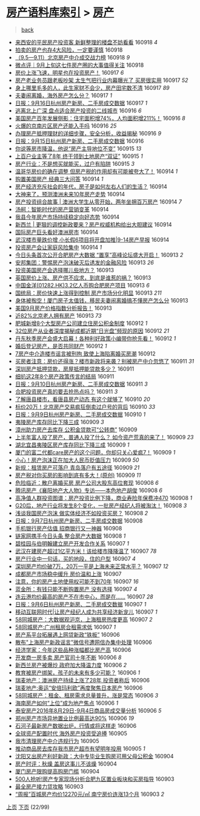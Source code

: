 [房产语料库索引](../../README.md)  > [房产](房产.md)
====
> [back](../README.md)

- [来西安的平民房产投资客 新鲜整理的楼盘不妨看看](http://jkwz.applinzi.com/ittc/6879248214510797828.html#%E6%9D%A5%E8%A5%BF%E5%AE%89%E7%9A%84%E5%B9%B3%E6%B0%91%E6%88%BF%E4%BA%A7%E6%8A%95%E8%B5%84%E5%AE%A2+%E6%96%B0%E9%B2%9C%E6%95%B4%E7%90%86%E7%9A%84%E6%A5%BC%E7%9B%98%E4%B8%8D%E5%A6%A8%E7%9C%8B%E7%9C%8B) 160918 *4* 
- [拍卖的房产也存4大风险，一定要谨慎](http://jkwz.applinzi.com/ittc/6879168244769883141.html#%E6%8B%8D%E5%8D%96%E7%9A%84%E6%88%BF%E4%BA%A7%E4%B9%9F%E5%AD%984%E5%A4%A7%E9%A3%8E%E9%99%A9%EF%BC%8C%E4%B8%80%E5%AE%9A%E8%A6%81%E8%B0%A8%E6%85%8E) 160918  
- [（9.5—9.11）北京房产中介成交战力榜](http://jkwz.applinzi.com/ittc/6879181182662607877.html#%EF%BC%889.5%E2%80%949.11%EF%BC%89%E5%8C%97%E4%BA%AC%E6%88%BF%E4%BA%A7%E4%B8%AD%E4%BB%8B%E6%88%90%E4%BA%A4%E6%88%98%E5%8A%9B%E6%A6%9C) 160918 *9* 
- [微点评｜9月上旬这七件房产圈的大事值得关注](http://jkwz.applinzi.com/ittc/6879144595383911428.html#%E5%BE%AE%E7%82%B9%E8%AF%84%EF%BD%9C9%E6%9C%88%E4%B8%8A%E6%97%AC%E8%BF%99%E4%B8%83%E4%BB%B6%E6%88%BF%E4%BA%A7%E5%9C%88%E7%9A%84%E5%A4%A7%E4%BA%8B%E5%80%BC%E5%BE%97%E5%85%B3%E6%B3%A8) 160918  
- [房价上涨飞速，明星也在投资房产！](http://jkwz.applinzi.com/ittc/6878855352963040260.html#%E6%88%BF%E4%BB%B7%E4%B8%8A%E6%B6%A8%E9%A3%9E%E9%80%9F%EF%BC%8C%E6%98%8E%E6%98%9F%E4%B9%9F%E5%9C%A8%E6%8A%95%E8%B5%84%E6%88%BF%E4%BA%A7%EF%BC%81) 160917 *6* 
- [房产老业务员跟老板吵架 太生气把行业内幕曝光了 买房很实用](http://jkwz.applinzi.com/ittc/6878789813234304004.html#%E6%88%BF%E4%BA%A7%E8%80%81%E4%B8%9A%E5%8A%A1%E5%91%98%E8%B7%9F%E8%80%81%E6%9D%BF%E5%90%B5%E6%9E%B6+%E5%A4%AA%E7%94%9F%E6%B0%94%E6%8A%8A%E8%A1%8C%E4%B8%9A%E5%86%85%E5%B9%95%E6%9B%9D%E5%85%89%E4%BA%86+%E4%B9%B0%E6%88%BF%E5%BE%88%E5%AE%9E%E7%94%A8) 160917 *52* 
- [身上哪里毛多的人，此生家财不会少，房产田宅数不清](http://jkwz.applinzi.com/ittc/6878786663161005061.html#%E8%BA%AB%E4%B8%8A%E5%93%AA%E9%87%8C%E6%AF%9B%E5%A4%9A%E7%9A%84%E4%BA%BA%EF%BC%8C%E6%AD%A4%E7%94%9F%E5%AE%B6%E8%B4%A2%E4%B8%8D%E4%BC%9A%E5%B0%91%EF%BC%8C%E6%88%BF%E4%BA%A7%E7%94%B0%E5%AE%85%E6%95%B0%E4%B8%8D%E6%B8%85) 160917 *89* 
- [夫妻闹离婚，海外房产怎么分？](http://jkwz.applinzi.com/ittc/6878755846489637893.html#%E5%A4%AB%E5%A6%BB%E9%97%B9%E7%A6%BB%E5%A9%9A%EF%BC%8C%E6%B5%B7%E5%A4%96%E6%88%BF%E4%BA%A7%E6%80%8E%E4%B9%88%E5%88%86%EF%BC%9F) 160917 *1* 
- [日报：9月16日杭州房产新房、二手房成交数据](http://jkwz.applinzi.com/ittc/6878754406375359492.html#%E6%97%A5%E6%8A%A5%EF%BC%9A9%E6%9C%8816%E6%97%A5%E6%9D%AD%E5%B7%9E%E6%88%BF%E4%BA%A7%E6%96%B0%E6%88%BF%E3%80%81%E4%BA%8C%E6%89%8B%E6%88%BF%E6%88%90%E4%BA%A4%E6%95%B0%E6%8D%AE) 160917 *1* 
- [逃离北上广深 盘点适合房产投资的二线城市](http://jkwz.applinzi.com/ittc/6878555815480394756.html#%E9%80%83%E7%A6%BB%E5%8C%97%E4%B8%8A%E5%B9%BF%E6%B7%B1+%E7%9B%98%E7%82%B9%E9%80%82%E5%90%88%E6%88%BF%E4%BA%A7%E6%8A%95%E8%B5%84%E7%9A%84%E4%BA%8C%E7%BA%BF%E5%9F%8E%E5%B8%82) 160916 *6* 
- [美国房产百年发展侧影：住宅面积增74%，人均面积增211%！](http://jkwz.applinzi.com/ittc/6878491061814559749.html#%E7%BE%8E%E5%9B%BD%E6%88%BF%E4%BA%A7%E7%99%BE%E5%B9%B4%E5%8F%91%E5%B1%95%E4%BE%A7%E5%BD%B1%EF%BC%9A%E4%BD%8F%E5%AE%85%E9%9D%A2%E7%A7%AF%E5%A2%9E74%25%EF%BC%8C%E4%BA%BA%E5%9D%87%E9%9D%A2%E7%A7%AF%E5%A2%9E211%25%EF%BC%81) 160916 *8* 
- [火爆的京南片区房产还能入手吗](http://jkwz.applinzi.com/ittc/6878445994093577221.html#%E7%81%AB%E7%88%86%E7%9A%84%E4%BA%AC%E5%8D%97%E7%89%87%E5%8C%BA%E6%88%BF%E4%BA%A7%E8%BF%98%E8%83%BD%E5%85%A5%E6%89%8B%E5%90%97) 160916 *25* 
- [办理房产抵押理财的详细步骤，安全分析，收益揭秘](http://jkwz.applinzi.com/ittc/6878384376118772741.html#%E5%8A%9E%E7%90%86%E6%88%BF%E4%BA%A7%E6%8A%B5%E6%8A%BC%E7%90%86%E8%B4%A2%E7%9A%84%E8%AF%A6%E7%BB%86%E6%AD%A5%E9%AA%A4%EF%BC%8C%E5%AE%89%E5%85%A8%E5%88%86%E6%9E%90%EF%BC%8C%E6%94%B6%E7%9B%8A%E6%8F%AD%E7%A7%98) 160916 *9* 
- [日报：9月15日杭州房产新房、二手房成交数据](http://jkwz.applinzi.com/ittc/6878381943925769221.html#%E6%97%A5%E6%8A%A5%EF%BC%9A9%E6%9C%8815%E6%97%A5%E6%9D%AD%E5%B7%9E%E6%88%BF%E4%BA%A7%E6%96%B0%E6%88%BF%E3%80%81%E4%BA%8C%E6%89%8B%E6%88%BF%E6%88%90%E4%BA%A4%E6%95%B0%E6%8D%AE) 160916  
- [你说等房市降温，他说“房产主导地位不变”](http://jkwz.applinzi.com/ittc/6877784065977091076.html#%E4%BD%A0%E8%AF%B4%E7%AD%89%E6%88%BF%E5%B8%82%E9%99%8D%E6%B8%A9%EF%BC%8C%E4%BB%96%E8%AF%B4%E2%80%9C%E6%88%BF%E4%BA%A7%E4%B8%BB%E5%AF%BC%E5%9C%B0%E4%BD%8D%E4%B8%8D%E5%8F%98%E2%80%9D) 160915 *13* 
- [上百户业主等了8年 终于领到土地房产“双证”](http://jkwz.applinzi.com/ittc/6878125634869527556.html#%E4%B8%8A%E7%99%BE%E6%88%B7%E4%B8%9A%E4%B8%BB%E7%AD%89%E4%BA%868%E5%B9%B4+%E7%BB%88%E4%BA%8E%E9%A2%86%E5%88%B0%E5%9C%9F%E5%9C%B0%E6%88%BF%E4%BA%A7%E2%80%9C%E5%8F%8C%E8%AF%81%E2%80%9D) 160915 *1* 
- [房产行业：不是想买就能买，过户有陷阱](http://jkwz.applinzi.com/ittc/6878008823553459205.html#%E6%88%BF%E4%BA%A7%E8%A1%8C%E4%B8%9A%EF%BC%9A%E4%B8%8D%E6%98%AF%E6%83%B3%E4%B9%B0%E5%B0%B1%E8%83%BD%E4%B9%B0%EF%BC%8C%E8%BF%87%E6%88%B7%E6%9C%89%E9%99%B7%E9%98%B1) 160915 *3* 
- [温哥华房价的确在调整 但房产税的作用却有可能被夸大了！](http://jkwz.applinzi.com/ittc/6877771209873294340.html#%E6%B8%A9%E5%93%A5%E5%8D%8E%E6%88%BF%E4%BB%B7%E7%9A%84%E7%A1%AE%E5%9C%A8%E8%B0%83%E6%95%B4+%E4%BD%86%E6%88%BF%E4%BA%A7%E7%A8%8E%E7%9A%84%E4%BD%9C%E7%94%A8%E5%8D%B4%E6%9C%89%E5%8F%AF%E8%83%BD%E8%A2%AB%E5%A4%B8%E5%A4%A7%E4%BA%86%EF%BC%81) 160914 *1* 
- [购置美国房产 经典三大问答](http://jkwz.applinzi.com/ittc/6877749322015310853.html#%E8%B4%AD%E7%BD%AE%E7%BE%8E%E5%9B%BD%E6%88%BF%E4%BA%A7+%E7%BB%8F%E5%85%B8%E4%B8%89%E5%A4%A7%E9%97%AE%E7%AD%94) 160914 *1* 
- [房产经济充斥社会的年代，房子是如何左右人们的生活？](http://jkwz.applinzi.com/ittc/6877662742042903557.html#%E6%88%BF%E4%BA%A7%E7%BB%8F%E6%B5%8E%E5%85%85%E6%96%A5%E7%A4%BE%E4%BC%9A%E7%9A%84%E5%B9%B4%E4%BB%A3%EF%BC%8C%E6%88%BF%E5%AD%90%E6%98%AF%E5%A6%82%E4%BD%95%E5%B7%A6%E5%8F%B3%E4%BA%BA%E4%BB%AC%E7%9A%84%E7%94%9F%E6%B4%BB%EF%BC%9F) 160914  
- [大神来了，预测澳洲未来10年房产走势](http://jkwz.applinzi.com/ittc/6877746254632715268.html#%E5%A4%A7%E7%A5%9E%E6%9D%A5%E4%BA%86%EF%BC%8C%E9%A2%84%E6%B5%8B%E6%BE%B3%E6%B4%B2%E6%9C%AA%E6%9D%A510%E5%B9%B4%E6%88%BF%E4%BA%A7%E8%B5%B0%E5%8A%BF) 160914  
- [房产投资组合故事 | 澳洲大学生从零开始，两年坐拥百万房产](http://jkwz.applinzi.com/ittc/6877705691002831877.html#%E6%88%BF%E4%BA%A7%E6%8A%95%E8%B5%84%E7%BB%84%E5%90%88%E6%95%85%E4%BA%8B+%7C+%E6%BE%B3%E6%B4%B2%E5%A4%A7%E5%AD%A6%E7%94%9F%E4%BB%8E%E9%9B%B6%E5%BC%80%E5%A7%8B%EF%BC%8C%E4%B8%A4%E5%B9%B4%E5%9D%90%E6%8B%A5%E7%99%BE%E4%B8%87%E6%88%BF%E4%BA%A7) 160914 *7* 
- [汤舸：智能时代的房产营销变革](http://jkwz.applinzi.com/ittc/6877702628619846660.html#%E6%B1%A4%E8%88%B8%EF%BC%9A%E6%99%BA%E8%83%BD%E6%97%B6%E4%BB%A3%E7%9A%84%E6%88%BF%E4%BA%A7%E8%90%A5%E9%94%80%E5%8F%98%E9%9D%A9) 160914  
- [我县今年房产市场持续稳定向好态势](http://jkwz.applinzi.com/ittc/6877701796851614725.html#%E6%88%91%E5%8E%BF%E4%BB%8A%E5%B9%B4%E6%88%BF%E4%BA%A7%E5%B8%82%E5%9C%BA%E6%8C%81%E7%BB%AD%E7%A8%B3%E5%AE%9A%E5%90%91%E5%A5%BD%E6%80%81%E5%8A%BF) 160914  
- [新西兰 | 更狠的调控新政要来？房产权威机构给出大胆建议](http://jkwz.applinzi.com/ittc/6877647346225120260.html#%E6%96%B0%E8%A5%BF%E5%85%B0+%7C+%E6%9B%B4%E7%8B%A0%E7%9A%84%E8%B0%83%E6%8E%A7%E6%96%B0%E6%94%BF%E8%A6%81%E6%9D%A5%EF%BC%9F%E6%88%BF%E4%BA%A7%E6%9D%83%E5%A8%81%E6%9C%BA%E6%9E%84%E7%BB%99%E5%87%BA%E5%A4%A7%E8%83%86%E5%BB%BA%E8%AE%AE) 160914  
- [国际房产巨头看好澳洲房市](http://jkwz.applinzi.com/ittc/6877635776631800837.html#%E5%9B%BD%E9%99%85%E6%88%BF%E4%BA%A7%E5%B7%A8%E5%A4%B4%E7%9C%8B%E5%A5%BD%E6%BE%B3%E6%B4%B2%E6%88%BF%E5%B8%82) 160914  
- [​武汉楼市量跌价增 小长假6项目将开盘加推|9-14房产早报](http://jkwz.applinzi.com/ittc/6877634035601376261.html#%E2%80%8B%E6%AD%A6%E6%B1%89%E6%A5%BC%E5%B8%82%E9%87%8F%E8%B7%8C%E4%BB%B7%E5%A2%9E+%E5%B0%8F%E9%95%BF%E5%81%876%E9%A1%B9%E7%9B%AE%E5%B0%86%E5%BC%80%E7%9B%98%E5%8A%A0%E6%8E%A8%7C9-14%E6%88%BF%E4%BA%A7%E6%97%A9%E6%8A%A5) 160914  
- [投资房产会让家庭风险集中](http://jkwz.applinzi.com/ittc/6877589664524928004.html#%E6%8A%95%E8%B5%84%E6%88%BF%E4%BA%A7%E4%BC%9A%E8%AE%A9%E5%AE%B6%E5%BA%AD%E9%A3%8E%E9%99%A9%E9%9B%86%E4%B8%AD) 160914 *1* 
- [今日头条首次公开合肥房产大数据 “置享”高峰论坛盛大开启！](http://jkwz.applinzi.com/ittc/6877440841391539205.html#%E4%BB%8A%E6%97%A5%E5%A4%B4%E6%9D%A1%E9%A6%96%E6%AC%A1%E5%85%AC%E5%BC%80%E5%90%88%E8%82%A5%E6%88%BF%E4%BA%A7%E5%A4%A7%E6%95%B0%E6%8D%AE+%E2%80%9C%E7%BD%AE%E4%BA%AB%E2%80%9D%E9%AB%98%E5%B3%B0%E8%AE%BA%E5%9D%9B%E7%9B%9B%E5%A4%A7%E5%BC%80%E5%90%AF%EF%BC%81) 160913 *2* 
- [安邦集团：警惕房产泡沫破灭后诱发的金融风险](http://jkwz.applinzi.com/ittc/6877388818579211268.html#%E5%AE%89%E9%82%A6%E9%9B%86%E5%9B%A2%EF%BC%9A%E8%AD%A6%E6%83%95%E6%88%BF%E4%BA%A7%E6%B3%A1%E6%B2%AB%E7%A0%B4%E7%81%AD%E5%90%8E%E8%AF%B1%E5%8F%91%E7%9A%84%E9%87%91%E8%9E%8D%E9%A3%8E%E9%99%A9) 160913 *26* 
- [投资美国房产会选择哪儿些地方？](http://jkwz.applinzi.com/ittc/6877367112389100549.html#%E6%8A%95%E8%B5%84%E7%BE%8E%E5%9B%BD%E6%88%BF%E4%BA%A7%E4%BC%9A%E9%80%89%E6%8B%A9%E5%93%AA%E5%84%BF%E4%BA%9B%E5%9C%B0%E6%96%B9%EF%BC%9F) 160913  
- [英国房价上涨、房产供不应求，到底是谁惹的祸？](http://jkwz.applinzi.com/ittc/6877366543033304068.html#%E8%8B%B1%E5%9B%BD%E6%88%BF%E4%BB%B7%E4%B8%8A%E6%B6%A8%E3%80%81%E6%88%BF%E4%BA%A7%E4%BE%9B%E4%B8%8D%E5%BA%94%E6%B1%82%EF%BC%8C%E5%88%B0%E5%BA%95%E6%98%AF%E8%B0%81%E6%83%B9%E7%9A%84%E7%A5%B8%EF%BC%9F) 160913  
- [中国金洋(01282.HK)3.2亿人币购合肥房产项目](http://jkwz.applinzi.com/ittc/6877329583149417477.html#%E4%B8%AD%E5%9B%BD%E9%87%91%E6%B4%8B%2801282.HK%293.2%E4%BA%BF%E4%BA%BA%E5%B8%81%E8%B4%AD%E5%90%88%E8%82%A5%E6%88%BF%E4%BA%A7%E9%A1%B9%E7%9B%AE) 160913 *6* 
- [国统局：房价快速上涨得到控制 房产市场分化明显](http://jkwz.applinzi.com/ittc/6877312532271858692.html#%E5%9B%BD%E7%BB%9F%E5%B1%80%EF%BC%9A%E6%88%BF%E4%BB%B7%E5%BF%AB%E9%80%9F%E4%B8%8A%E6%B6%A8%E5%BE%97%E5%88%B0%E6%8E%A7%E5%88%B6+%E6%88%BF%E4%BA%A7%E5%B8%82%E5%9C%BA%E5%88%86%E5%8C%96%E6%98%8E%E6%98%BE) 160913 *211* 
- [身体被掏空！厦门房子太值钱，移民夫妻闹离婚搞不懂房产怎么分](http://jkwz.applinzi.com/ittc/6877302371549447173.html#%E8%BA%AB%E4%BD%93%E8%A2%AB%E6%8E%8F%E7%A9%BA%EF%BC%81%E5%8E%A6%E9%97%A8%E6%88%BF%E5%AD%90%E5%A4%AA%E5%80%BC%E9%92%B1%EF%BC%8C%E7%A7%BB%E6%B0%91%E5%A4%AB%E5%A6%BB%E9%97%B9%E7%A6%BB%E5%A9%9A%E6%90%9E%E4%B8%8D%E6%87%82%E6%88%BF%E4%BA%A7%E6%80%8E%E4%B9%88%E5%88%86) 160913  
- [美国9月房产价格指数分析报告！](http://jkwz.applinzi.com/ittc/6877300988104410117.html#%E7%BE%8E%E5%9B%BD9%E6%9C%88%E6%88%BF%E4%BA%A7%E4%BB%B7%E6%A0%BC%E6%8C%87%E6%95%B0%E5%88%86%E6%9E%90%E6%8A%A5%E5%91%8A%EF%BC%81) 160913  
- [近82%北京老人拥有房产](http://jkwz.applinzi.com/ittc/6877149444222485508.html#%E8%BF%9182%25%E5%8C%97%E4%BA%AC%E8%80%81%E4%BA%BA%E6%8B%A5%E6%9C%89%E6%88%BF%E4%BA%A7) 160913 *73* 
- [肥城新增8个大型房产公司建立住房公积金制度](http://jkwz.applinzi.com/ittc/6877015239119340548.html#%E8%82%A5%E5%9F%8E%E6%96%B0%E5%A2%9E8%E4%B8%AA%E5%A4%A7%E5%9E%8B%E6%88%BF%E4%BA%A7%E5%85%AC%E5%8F%B8%E5%BB%BA%E7%AB%8B%E4%BD%8F%E6%88%BF%E5%85%AC%E7%A7%AF%E9%87%91%E5%88%B6%E5%BA%A6) 160912 *1* 
- [32位房产从业者深度揭秘成都近期“日光盘”频现的原因](http://jkwz.applinzi.com/ittc/6877008325186683908.html#32%E4%BD%8D%E6%88%BF%E4%BA%A7%E4%BB%8E%E4%B8%9A%E8%80%85%E6%B7%B1%E5%BA%A6%E6%8F%AD%E7%A7%98%E6%88%90%E9%83%BD%E8%BF%91%E6%9C%9F%E2%80%9C%E6%97%A5%E5%85%89%E7%9B%98%E2%80%9D%E9%A2%91%E7%8E%B0%E7%9A%84%E5%8E%9F%E5%9B%A0) 160912 *21* 
- [丹东秋季房产会盛大启幕！各种利好政策小编带你抢先看！](http://jkwz.applinzi.com/ittc/6876979853621986308.html#%E4%B8%B9%E4%B8%9C%E7%A7%8B%E5%AD%A3%E6%88%BF%E4%BA%A7%E4%BC%9A%E7%9B%9B%E5%A4%A7%E5%90%AF%E5%B9%95%EF%BC%81%E5%90%84%E7%A7%8D%E5%88%A9%E5%A5%BD%E6%94%BF%E7%AD%96%E5%B0%8F%E7%BC%96%E5%B8%A6%E4%BD%A0%E6%8A%A2%E5%85%88%E7%9C%8B%EF%BC%81) 160912 *1* 
- [婚后登记房产，是否共同财产](http://jkwz.applinzi.com/ittc/6876932096936903684.html#%E5%A9%9A%E5%90%8E%E7%99%BB%E8%AE%B0%E6%88%BF%E4%BA%A7%EF%BC%8C%E6%98%AF%E5%90%A6%E5%85%B1%E5%90%8C%E8%B4%A2%E4%BA%A7) 160912 *1* 
- [7房产中介造楼市谣言被刑拘 致使上海陷离婚买房潮](http://jkwz.applinzi.com/ittc/6876905330017043460.html#7%E6%88%BF%E4%BA%A7%E4%B8%AD%E4%BB%8B%E9%80%A0%E6%A5%BC%E5%B8%82%E8%B0%A3%E8%A8%80%E8%A2%AB%E5%88%91%E6%8B%98+%E8%87%B4%E4%BD%BF%E4%B8%8A%E6%B5%B7%E9%99%B7%E7%A6%BB%E5%A9%9A%E4%B9%B0%E6%88%BF%E6%BD%AE) 160912  
- [买房者注意：房价还得涨？楼市新政将来袭？别被房产中介忽悠了](http://jkwz.applinzi.com/ittc/6876617393350116356.html#%E4%B9%B0%E6%88%BF%E8%80%85%E6%B3%A8%E6%84%8F%EF%BC%9A%E6%88%BF%E4%BB%B7%E8%BF%98%E5%BE%97%E6%B6%A8%EF%BC%9F%E6%A5%BC%E5%B8%82%E6%96%B0%E6%94%BF%E5%B0%86%E6%9D%A5%E8%A2%AD%EF%BC%9F%E5%88%AB%E8%A2%AB%E6%88%BF%E4%BA%A7%E4%B8%AD%E4%BB%8B%E5%BF%BD%E6%82%A0%E4%BA%86) 160911 *31* 
- [深圳房产抵押贷款，房屋抵押能贷款多少？](http://jkwz.applinzi.com/ittc/6876608787078710277.html#%E6%B7%B1%E5%9C%B3%E6%88%BF%E4%BA%A7%E6%8A%B5%E6%8A%BC%E8%B4%B7%E6%AC%BE%EF%BC%8C%E6%88%BF%E5%B1%8B%E6%8A%B5%E6%8A%BC%E8%83%BD%E8%B4%B7%E6%AC%BE%E5%A4%9A%E5%B0%91%EF%BC%9F) 160911  
- [细扒这2年8个房产政策传言的结局](http://jkwz.applinzi.com/ittc/6876546292536312836.html#%E7%BB%86%E6%89%92%E8%BF%992%E5%B9%B48%E4%B8%AA%E6%88%BF%E4%BA%A7%E6%94%BF%E7%AD%96%E4%BC%A0%E8%A8%80%E7%9A%84%E7%BB%93%E5%B1%80) 160911  
- [日报：9月10日杭州房产新房、二手房成交数据](http://jkwz.applinzi.com/ittc/6876527877746590725.html#%E6%97%A5%E6%8A%A5%EF%BC%9A9%E6%9C%8810%E6%97%A5%E6%9D%AD%E5%B7%9E%E6%88%BF%E4%BA%A7%E6%96%B0%E6%88%BF%E3%80%81%E4%BA%8C%E6%89%8B%E6%88%BF%E6%88%90%E4%BA%A4%E6%95%B0%E6%8D%AE) 160911 *3* 
- [合肥投资房产真的要去抢热点吗？](http://jkwz.applinzi.com/ittc/6876316843211490309.html#%E5%90%88%E8%82%A5%E6%8A%95%E8%B5%84%E6%88%BF%E4%BA%A7%E7%9C%9F%E7%9A%84%E8%A6%81%E5%8E%BB%E6%8A%A2%E7%83%AD%E7%82%B9%E5%90%97%EF%BC%9F) 160911 *3* 
- [了解唐县楼市，看唐县房产动态 有这个就够了](http://jkwz.applinzi.com/ittc/6876200820370048005.html#%E4%BA%86%E8%A7%A3%E5%94%90%E5%8E%BF%E6%A5%BC%E5%B8%82%EF%BC%8C%E7%9C%8B%E5%94%90%E5%8E%BF%E6%88%BF%E4%BA%A7%E5%8A%A8%E6%80%81+%E6%9C%89%E8%BF%99%E4%B8%AA%E5%B0%B1%E5%A4%9F%E4%BA%86) 160910 *20* 
- [标价20万！北京房产交易疯狂倒卖过户号的背后](http://jkwz.applinzi.com/ittc/6876167275324900357.html#%E6%A0%87%E4%BB%B720%E4%B8%87%EF%BC%81%E5%8C%97%E4%BA%AC%E6%88%BF%E4%BA%A7%E4%BA%A4%E6%98%93%E7%96%AF%E7%8B%82%E5%80%92%E5%8D%96%E8%BF%87%E6%88%B7%E5%8F%B7%E7%9A%84%E8%83%8C%E5%90%8E) 160910 *33* 
- [日报：9月9日杭州房产新房、二手房成交数据](http://jkwz.applinzi.com/ittc/6876164965651710981.html#%E6%97%A5%E6%8A%A5%EF%BC%9A9%E6%9C%889%E6%97%A5%E6%9D%AD%E5%B7%9E%E6%88%BF%E4%BA%A7%E6%96%B0%E6%88%BF%E3%80%81%E4%BA%8C%E6%89%8B%E6%88%BF%E6%88%90%E4%BA%A4%E6%95%B0%E6%8D%AE) 160910 *1* 
- [夷陵房产库存同比下降三成](http://jkwz.applinzi.com/ittc/6875922155971281924.html#%E5%A4%B7%E9%99%B5%E6%88%BF%E4%BA%A7%E5%BA%93%E5%AD%98%E5%90%8C%E6%AF%94%E4%B8%8B%E9%99%8D%E4%B8%89%E6%88%90) 160909 *3* 
- [漳州助力房产去库存 公积金贷款可“公转商”](http://jkwz.applinzi.com/ittc/6875873326999798788.html#%E6%BC%B3%E5%B7%9E%E5%8A%A9%E5%8A%9B%E6%88%BF%E4%BA%A7%E5%8E%BB%E5%BA%93%E5%AD%98+%E5%85%AC%E7%A7%AF%E9%87%91%E8%B4%B7%E6%AC%BE%E5%8F%AF%E2%80%9C%E5%85%AC%E8%BD%AC%E5%95%86%E2%80%9D) 160909  
- [上半年富人投了房产，普通人投了什么？ 如今资产荒真的来了！](http://jkwz.applinzi.com/ittc/6875856894794662916.html#%E4%B8%8A%E5%8D%8A%E5%B9%B4%E5%AF%8C%E4%BA%BA%E6%8A%95%E4%BA%86%E6%88%BF%E4%BA%A7%EF%BC%8C%E6%99%AE%E9%80%9A%E4%BA%BA%E6%8A%95%E4%BA%86%E4%BB%80%E4%B9%88%EF%BC%9F+%E5%A6%82%E4%BB%8A%E8%B5%84%E4%BA%A7%E8%8D%92%E7%9C%9F%E7%9A%84%E6%9D%A5%E4%BA%86%EF%BC%81) 160909 *23* 
- [湖北宜昌夷陵区房产库存同比下降三成](http://jkwz.applinzi.com/ittc/6875836316738126852.html#%E6%B9%96%E5%8C%97%E5%AE%9C%E6%98%8C%E5%A4%B7%E9%99%B5%E5%8C%BA%E6%88%BF%E4%BA%A7%E5%BA%93%E5%AD%98%E5%90%8C%E6%AF%94%E4%B8%8B%E9%99%8D%E4%B8%89%E6%88%90) 160909 *1* 
- [厦门的富二代都care房产的这个问题，你却只关心爱疯7！](http://jkwz.applinzi.com/ittc/6875826297787384837.html#%E5%8E%A6%E9%97%A8%E7%9A%84%E5%AF%8C%E4%BA%8C%E4%BB%A3%E9%83%BDcare%E6%88%BF%E4%BA%A7%E7%9A%84%E8%BF%99%E4%B8%AA%E9%97%AE%E9%A2%98%EF%BC%8C%E4%BD%A0%E5%8D%B4%E5%8F%AA%E5%85%B3%E5%BF%83%E7%88%B1%E7%96%AF7%EF%BC%81) 160909 *1* 
- [小心！房产泡沫正在加大人民币贬值压力](http://jkwz.applinzi.com/ittc/6875814450057184260.html#%E5%B0%8F%E5%BF%83%EF%BC%81%E6%88%BF%E4%BA%A7%E6%B3%A1%E6%B2%AB%E6%AD%A3%E5%9C%A8%E5%8A%A0%E5%A4%A7%E4%BA%BA%E6%B0%91%E5%B8%81%E8%B4%AC%E5%80%BC%E5%8E%8B%E5%8A%9B) 160909 *50* 
- [新规：租赁房产可落户 青岛落户有五途径](http://jkwz.applinzi.com/ittc/6875806564832773125.html#%E6%96%B0%E8%A7%84%EF%BC%9A%E7%A7%9F%E8%B5%81%E6%88%BF%E4%BA%A7%E5%8F%AF%E8%90%BD%E6%88%B7+%E9%9D%92%E5%B2%9B%E8%90%BD%E6%88%B7%E6%9C%89%E4%BA%94%E9%80%94%E5%BE%84) 160909 *21* 
- [房产税对你买房的影响到底有多大！(原创)](http://jkwz.applinzi.com/ittc/6875667561991111685.html#%E6%88%BF%E4%BA%A7%E7%A8%8E%E5%AF%B9%E4%BD%A0%E4%B9%B0%E6%88%BF%E7%9A%84%E5%BD%B1%E5%93%8D%E5%88%B0%E5%BA%95%E6%9C%89%E5%A4%9A%E5%A4%A7%EF%BC%81%28%E5%8E%9F%E5%88%9B%29) 160909 *11* 
- [危险临近：散户离婚买房 房产公司大股东高位套现](http://jkwz.applinzi.com/ittc/6875597367016948741.html#%E5%8D%B1%E9%99%A9%E4%B8%B4%E8%BF%91%EF%BC%9A%E6%95%A3%E6%88%B7%E7%A6%BB%E5%A9%9A%E4%B9%B0%E6%88%BF+%E6%88%BF%E4%BA%A7%E5%85%AC%E5%8F%B8%E5%A4%A7%E8%82%A1%E4%B8%9C%E9%AB%98%E4%BD%8D%E5%A5%97%E7%8E%B0) 160908 *6* 
- [腾讯房产《襄阳地产大人物》专访——本色地产胡俊](http://jkwz.applinzi.com/ittc/6875494631642498052.html#%E8%85%BE%E8%AE%AF%E6%88%BF%E4%BA%A7%E3%80%8A%E8%A5%84%E9%98%B3%E5%9C%B0%E4%BA%A7%E5%A4%A7%E4%BA%BA%E7%89%A9%E3%80%8B%E4%B8%93%E8%AE%BF%E2%80%94%E2%80%94%E6%9C%AC%E8%89%B2%E5%9C%B0%E4%BA%A7%E8%83%A1%E4%BF%8A) 160908 *6* 
- [高净值人群投资图谱：房产投资比例下降，商业寿险年保费冲470](http://jkwz.applinzi.com/ittc/6875460008304706565.html#%E9%AB%98%E5%87%80%E5%80%BC%E4%BA%BA%E7%BE%A4%E6%8A%95%E8%B5%84%E5%9B%BE%E8%B0%B1%EF%BC%9A%E6%88%BF%E4%BA%A7%E6%8A%95%E8%B5%84%E6%AF%94%E4%BE%8B%E4%B8%8B%E9%99%8D%EF%BC%8C%E5%95%86%E4%B8%9A%E5%AF%BF%E9%99%A9%E5%B9%B4%E4%BF%9D%E8%B4%B9%E5%86%B2470) 160908 *1* 
- [G20后，地产行业将发生8个变化，一批房产经纪人将被淘汰！](http://jkwz.applinzi.com/ittc/6875440582809355268.html#G20%E5%90%8E%EF%BC%8C%E5%9C%B0%E4%BA%A7%E8%A1%8C%E4%B8%9A%E5%B0%86%E5%8F%91%E7%94%9F8%E4%B8%AA%E5%8F%98%E5%8C%96%EF%BC%8C%E4%B8%80%E6%89%B9%E6%88%BF%E4%BA%A7%E7%BB%8F%E7%BA%AA%E4%BA%BA%E5%B0%86%E8%A2%AB%E6%B7%98%E6%B1%B0%EF%BC%81) 160908 *3* 
- [浅谈我国房产泡沫 做实体经济不如投资买房？](http://jkwz.applinzi.com/ittc/6875415029549106180.html#%E6%B5%85%E8%B0%88%E6%88%91%E5%9B%BD%E6%88%BF%E4%BA%A7%E6%B3%A1%E6%B2%AB+%E5%81%9A%E5%AE%9E%E4%BD%93%E7%BB%8F%E6%B5%8E%E4%B8%8D%E5%A6%82%E6%8A%95%E8%B5%84%E4%B9%B0%E6%88%BF%EF%BC%9F) 160908 *2* 
- [日报：9月7日杭州房产新房、二手房成交数据](http://jkwz.applinzi.com/ittc/6875414024270906373.html#%E6%97%A5%E6%8A%A5%EF%BC%9A9%E6%9C%887%E6%97%A5%E6%9D%AD%E5%B7%9E%E6%88%BF%E4%BA%A7%E6%96%B0%E6%88%BF%E3%80%81%E4%BA%8C%E6%89%8B%E6%88%BF%E6%88%90%E4%BA%A4%E6%95%B0%E6%8D%AE) 160908  
- [手机银行房产估值 招商银行又一神器](http://jkwz.applinzi.com/ittc/6875322819386278916.html#%E6%89%8B%E6%9C%BA%E9%93%B6%E8%A1%8C%E6%88%BF%E4%BA%A7%E4%BC%B0%E5%80%BC+%E6%8B%9B%E5%95%86%E9%93%B6%E8%A1%8C%E5%8F%88%E4%B8%80%E7%A5%9E%E5%99%A8) 160908  
- [链家网携手今日头条 整合房产大数据](http://jkwz.applinzi.com/ittc/6875303776252068868.html#%E9%93%BE%E5%AE%B6%E7%BD%91%E6%90%BA%E6%89%8B%E4%BB%8A%E6%97%A5%E5%A4%B4%E6%9D%A1+%E6%95%B4%E5%90%88%E6%88%BF%E4%BA%A7%E5%A4%A7%E6%95%B0%E6%8D%AE) 160908 *1* 
- [碧桂园与伯明翰建立房产开发合作关系](http://jkwz.applinzi.com/ittc/6875248018571396100.html#%E7%A2%A7%E6%A1%82%E5%9B%AD%E4%B8%8E%E4%BC%AF%E6%98%8E%E7%BF%B0%E5%BB%BA%E7%AB%8B%E6%88%BF%E4%BA%A7%E5%BC%80%E5%8F%91%E5%90%88%E4%BD%9C%E5%85%B3%E7%B3%BB) 160907 *1* 
- [武汉在建房产超过1亿平方米！该给楼市降降温了](http://jkwz.applinzi.com/ittc/6875240850371642372.html#%E6%AD%A6%E6%B1%89%E5%9C%A8%E5%BB%BA%E6%88%BF%E4%BA%A7%E8%B6%85%E8%BF%871%E4%BA%BF%E5%B9%B3%E6%96%B9%E7%B1%B3%EF%BC%81%E8%AF%A5%E7%BB%99%E6%A5%BC%E5%B8%82%E9%99%8D%E9%99%8D%E6%B8%A9%E4%BA%86) 160907 *78* 
- [房产行业中一句话，买的地段，住的户型](http://jkwz.applinzi.com/ittc/6875209718921954309.html#%E6%88%BF%E4%BA%A7%E8%A1%8C%E4%B8%9A%E4%B8%AD%E4%B8%80%E5%8F%A5%E8%AF%9D%EF%BC%8C%E4%B9%B0%E7%9A%84%E5%9C%B0%E6%AE%B5%EF%BC%8C%E4%BD%8F%E7%9A%84%E6%88%B7%E5%9E%8B) 160907 *4* 
- [深圳房产均价破7万，20万一平是上海未来正常水平？](http://jkwz.applinzi.com/ittc/6875194245958337541.html#%E6%B7%B1%E5%9C%B3%E6%88%BF%E4%BA%A7%E5%9D%87%E4%BB%B7%E7%A0%B47%E4%B8%87%EF%BC%8C20%E4%B8%87%E4%B8%80%E5%B9%B3%E6%98%AF%E4%B8%8A%E6%B5%B7%E6%9C%AA%E6%9D%A5%E6%AD%A3%E5%B8%B8%E6%B0%B4%E5%B9%B3%EF%BC%9F) 160907 *12* 
- [成都房产市场稳中缓升  房价温和上涨](http://jkwz.applinzi.com/ittc/6875171073024328709.html#%E6%88%90%E9%83%BD%E6%88%BF%E4%BA%A7%E5%B8%82%E5%9C%BA%E7%A8%B3%E4%B8%AD%E7%BC%93%E5%8D%87++%E6%88%BF%E4%BB%B7%E6%B8%A9%E5%92%8C%E4%B8%8A%E6%B6%A8) 160907  
- [注意，你的房产土地使用权可能不到70年](http://jkwz.applinzi.com/ittc/6875169776028091397.html#%E6%B3%A8%E6%84%8F%EF%BC%8C%E4%BD%A0%E7%9A%84%E6%88%BF%E4%BA%A7%E5%9C%9F%E5%9C%B0%E4%BD%BF%E7%94%A8%E6%9D%83%E5%8F%AF%E8%83%BD%E4%B8%8D%E5%88%B070%E5%B9%B4) 160907 *16* 
- [蓝金所：有钱只能不断购置房产 没有选择](http://jkwz.applinzi.com/ittc/6875127688565621765.html#%E8%93%9D%E9%87%91%E6%89%80%EF%BC%9A%E6%9C%89%E9%92%B1%E5%8F%AA%E8%83%BD%E4%B8%8D%E6%96%AD%E8%B4%AD%E7%BD%AE%E6%88%BF%E4%BA%A7+%E6%B2%A1%E6%9C%89%E9%80%89%E6%8B%A9) 160907 *4* 
- [连云港均价最高的房产不在市中心，而是在……](http://jkwz.applinzi.com/ittc/6874863851195073540.html#%E8%BF%9E%E4%BA%91%E6%B8%AF%E5%9D%87%E4%BB%B7%E6%9C%80%E9%AB%98%E7%9A%84%E6%88%BF%E4%BA%A7%E4%B8%8D%E5%9C%A8%E5%B8%82%E4%B8%AD%E5%BF%83%EF%BC%8C%E8%80%8C%E6%98%AF%E5%9C%A8%E2%80%A6%E2%80%A6) 160907 *28* 
- [日报：9月6日杭州房产新房、二手房成交数据](http://jkwz.applinzi.com/ittc/6875090817517093893.html#%E6%97%A5%E6%8A%A5%EF%BC%9A9%E6%9C%886%E6%97%A5%E6%9D%AD%E5%B7%9E%E6%88%BF%E4%BA%A7%E6%96%B0%E6%88%BF%E3%80%81%E4%BA%8C%E6%89%8B%E6%88%BF%E6%88%90%E4%BA%A4%E6%95%B0%E6%8D%AE) 160907 *1* 
- [移动互联网时代|让房产经纪人成为共享经济新宠儿](http://jkwz.applinzi.com/ittc/6875083702048130052.html#%E7%A7%BB%E5%8A%A8%E4%BA%92%E8%81%94%E7%BD%91%E6%97%B6%E4%BB%A3%7C%E8%AE%A9%E6%88%BF%E4%BA%A7%E7%BB%8F%E7%BA%AA%E4%BA%BA%E6%88%90%E4%B8%BA%E5%85%B1%E4%BA%AB%E7%BB%8F%E6%B5%8E%E6%96%B0%E5%AE%A0%E5%84%BF) 160907 *1* 
- [58同城房产：大数据观沪京，上海租房热度更高](http://jkwz.applinzi.com/ittc/6875052363840226309.html#58%E5%90%8C%E5%9F%8E%E6%88%BF%E4%BA%A7%EF%BC%9A%E5%A4%A7%E6%95%B0%E6%8D%AE%E8%A7%82%E6%B2%AA%E4%BA%AC%EF%BC%8C%E4%B8%8A%E6%B5%B7%E7%A7%9F%E6%88%BF%E7%83%AD%E5%BA%A6%E6%9B%B4%E9%AB%98) 160907 *2* 
- [58同城房产:广州租房合租需求低](http://jkwz.applinzi.com/ittc/6874946028226216964.html#58%E5%90%8C%E5%9F%8E%E6%88%BF%E4%BA%A7%3A%E5%B9%BF%E5%B7%9E%E7%A7%9F%E6%88%BF%E5%90%88%E7%A7%9F%E9%9C%80%E6%B1%82%E4%BD%8E) 160907 *1* 
- [房产系平台拓展遇上网贷新政“铁板”](http://jkwz.applinzi.com/ittc/6874858929070277636.html#%E6%88%BF%E4%BA%A7%E7%B3%BB%E5%B9%B3%E5%8F%B0%E6%8B%93%E5%B1%95%E9%81%87%E4%B8%8A%E7%BD%91%E8%B4%B7%E6%96%B0%E6%94%BF%E2%80%9C%E9%93%81%E6%9D%BF%E2%80%9D) 160906  
- [散布&quot;上海房产新政谣言&quot;微信号遭网信办集中处理](http://jkwz.applinzi.com/ittc/6874840391861404677.html#%E6%95%A3%E5%B8%83%26quot%3B%E4%B8%8A%E6%B5%B7%E6%88%BF%E4%BA%A7%E6%96%B0%E6%94%BF%E8%B0%A3%E8%A8%80%26quot%3B%E5%BE%AE%E4%BF%A1%E5%8F%B7%E9%81%AD%E7%BD%91%E4%BF%A1%E5%8A%9E%E9%9B%86%E4%B8%AD%E5%A4%84%E7%90%86) 160906  
- [经济学家：今年这些品种涨幅都比房产高](http://jkwz.applinzi.com/ittc/6874814025988310021.html#%E7%BB%8F%E6%B5%8E%E5%AD%A6%E5%AE%B6%EF%BC%9A%E4%BB%8A%E5%B9%B4%E8%BF%99%E4%BA%9B%E5%93%81%E7%A7%8D%E6%B6%A8%E5%B9%85%E9%83%BD%E6%AF%94%E6%88%BF%E4%BA%A7%E9%AB%98) 160906  
- [开发商一房多卖 房产官司十年不断](http://jkwz.applinzi.com/ittc/6874804332402312197.html#%E5%BC%80%E5%8F%91%E5%95%86%E4%B8%80%E6%88%BF%E5%A4%9A%E5%8D%96+%E6%88%BF%E4%BA%A7%E5%AE%98%E5%8F%B8%E5%8D%81%E5%B9%B4%E4%B8%8D%E6%96%AD) 160906 *8* 
- [新西兰房产被爆炒 政府加大降温力度](http://jkwz.applinzi.com/ittc/6874803204985979908.html#%E6%96%B0%E8%A5%BF%E5%85%B0%E6%88%BF%E4%BA%A7%E8%A2%AB%E7%88%86%E7%82%92+%E6%94%BF%E5%BA%9C%E5%8A%A0%E5%A4%A7%E9%99%8D%E6%B8%A9%E5%8A%9B%E5%BA%A6) 160906 *2* 
- [教育被房产绑架，孩子的未来有多少可能？](http://jkwz.applinzi.com/ittc/6874794595799532548.html#%E6%95%99%E8%82%B2%E8%A2%AB%E6%88%BF%E4%BA%A7%E7%BB%91%E6%9E%B6%EF%BC%8C%E5%AD%A9%E5%AD%90%E7%9A%84%E6%9C%AA%E6%9D%A5%E6%9C%89%E5%A4%9A%E5%B0%91%E5%8F%AF%E8%83%BD%EF%BC%9F) 160906 *1* 
- [瑞麦地产：澳洲房产持续上涨了28年 投资者称后](http://jkwz.applinzi.com/ittc/6874781993191080964.html#%E7%91%9E%E9%BA%A6%E5%9C%B0%E4%BA%A7%EF%BC%9A%E6%BE%B3%E6%B4%B2%E6%88%BF%E4%BA%A7%E6%8C%81%E7%BB%AD%E4%B8%8A%E6%B6%A8%E4%BA%8628%E5%B9%B4+%E6%8A%95%E8%B5%84%E8%80%85%E7%A7%B0%E5%90%8E) 160906  
- [瑞麦地产:奥运“安倍玛利欧”再度聚焦日本房产](http://jkwz.applinzi.com/ittc/6874781308819080197.html#%E7%91%9E%E9%BA%A6%E5%9C%B0%E4%BA%A7%3A%E5%A5%A5%E8%BF%90%E2%80%9C%E5%AE%89%E5%80%8D%E7%8E%9B%E5%88%A9%E6%AC%A7%E2%80%9D%E5%86%8D%E5%BA%A6%E8%81%9A%E7%84%A6%E6%97%A5%E6%9C%AC%E6%88%BF%E4%BA%A7) 160906  
- [58同城房产：租金、租房需求总量普升，涨是常态](http://jkwz.applinzi.com/ittc/6874750666756588549.html#58%E5%90%8C%E5%9F%8E%E6%88%BF%E4%BA%A7%EF%BC%9A%E7%A7%9F%E9%87%91%E3%80%81%E7%A7%9F%E6%88%BF%E9%9C%80%E6%B1%82%E6%80%BB%E9%87%8F%E6%99%AE%E5%8D%87%EF%BC%8C%E6%B6%A8%E6%98%AF%E5%B8%B8%E6%80%81) 160906 *3* 
- [海南房产如何“上位”成为地产焦点](http://jkwz.applinzi.com/ittc/6874696546989376516.html#%E6%B5%B7%E5%8D%97%E6%88%BF%E4%BA%A7%E5%A6%82%E4%BD%95%E2%80%9C%E4%B8%8A%E4%BD%8D%E2%80%9D%E6%88%90%E4%B8%BA%E5%9C%B0%E4%BA%A7%E7%84%A6%E7%82%B9) 160906 *1* 
- [泰安房产2016年8月29日-9月4日商品房成交量分析](http://jkwz.applinzi.com/ittc/6874685208493818884.html#%E6%B3%B0%E5%AE%89%E6%88%BF%E4%BA%A72016%E5%B9%B48%E6%9C%8829%E6%97%A5-9%E6%9C%884%E6%97%A5%E5%95%86%E5%93%81%E6%88%BF%E6%88%90%E4%BA%A4%E9%87%8F%E5%88%86%E6%9E%90) 160906 *5* 
- [郑州房产市场异地置业比例最高达90%](http://jkwz.applinzi.com/ittc/6874679965383132165.html#%E9%83%91%E5%B7%9E%E6%88%BF%E4%BA%A7%E5%B8%82%E5%9C%BA%E5%BC%82%E5%9C%B0%E7%BD%AE%E4%B8%9A%E6%AF%94%E4%BE%8B%E6%9C%80%E9%AB%98%E8%BE%BE90%25) 160906 *19* 
- [石河子最新房产数据出炉，行情或将这样走](http://jkwz.applinzi.com/ittc/6874595510949774340.html#%E7%9F%B3%E6%B2%B3%E5%AD%90%E6%9C%80%E6%96%B0%E6%88%BF%E4%BA%A7%E6%95%B0%E6%8D%AE%E5%87%BA%E7%82%89%EF%BC%8C%E8%A1%8C%E6%83%85%E6%88%96%E5%B0%86%E8%BF%99%E6%A0%B7%E8%B5%B0) 160906  
- [全球资产配置时代 海外房产投资受追捧](http://jkwz.applinzi.com/ittc/6874429356235031557.html#%E5%85%A8%E7%90%83%E8%B5%84%E4%BA%A7%E9%85%8D%E7%BD%AE%E6%97%B6%E4%BB%A3+%E6%B5%B7%E5%A4%96%E6%88%BF%E4%BA%A7%E6%8A%95%E8%B5%84%E5%8F%97%E8%BF%BD%E6%8D%A7) 160905  
- [我市清理房产中介违规行为](http://jkwz.applinzi.com/ittc/6874400179653968900.html#%E6%88%91%E5%B8%82%E6%B8%85%E7%90%86%E6%88%BF%E4%BA%A7%E4%B8%AD%E4%BB%8B%E8%BF%9D%E8%A7%84%E8%A1%8C%E4%B8%BA) 160905  
- [推动商品房去库存我市房产超市有望明年投用](http://jkwz.applinzi.com/ittc/6874282210928100357.html#%E6%8E%A8%E5%8A%A8%E5%95%86%E5%93%81%E6%88%BF%E5%8E%BB%E5%BA%93%E5%AD%98%E6%88%91%E5%B8%82%E6%88%BF%E4%BA%A7%E8%B6%85%E5%B8%82%E6%9C%89%E6%9C%9B%E6%98%8E%E5%B9%B4%E6%8A%95%E7%94%A8) 160905 *1* 
- [沈阳又出房产利好新政：大中专毕业生购房可用父母公积金](http://jkwz.applinzi.com/ittc/6874102453032715268.html#%E6%B2%88%E9%98%B3%E5%8F%88%E5%87%BA%E6%88%BF%E4%BA%A7%E5%88%A9%E5%A5%BD%E6%96%B0%E6%94%BF%EF%BC%9A%E5%A4%A7%E4%B8%AD%E4%B8%93%E6%AF%95%E4%B8%9A%E7%94%9F%E8%B4%AD%E6%88%BF%E5%8F%AF%E7%94%A8%E7%88%B6%E6%AF%8D%E5%85%AC%E7%A7%AF%E9%87%91) 160904  
- [房产时评：秋燥 盖房这事儿不该燥](http://jkwz.applinzi.com/ittc/6874066245401445381.html#%E6%88%BF%E4%BA%A7%E6%97%B6%E8%AF%84%EF%BC%9A%E7%A7%8B%E7%87%A5+%E7%9B%96%E6%88%BF%E8%BF%99%E4%BA%8B%E5%84%BF%E4%B8%8D%E8%AF%A5%E7%87%A5) 160904  
- [厦门房产限购提高购房门槛](http://jkwz.applinzi.com/ittc/6872546950385239045.html#%E5%8E%A6%E9%97%A8%E6%88%BF%E4%BA%A7%E9%99%90%E8%B4%AD%E6%8F%90%E9%AB%98%E8%B4%AD%E6%88%BF%E9%97%A8%E6%A7%9B) 160904  
- [500人抢听!房产专家现场分析合肥九区置业板块和买房指导](http://jkwz.applinzi.com/ittc/6873765496721245189.html#500%E4%BA%BA%E6%8A%A2%E5%90%AC%21%E6%88%BF%E4%BA%A7%E4%B8%93%E5%AE%B6%E7%8E%B0%E5%9C%BA%E5%88%86%E6%9E%90%E5%90%88%E8%82%A5%E4%B9%9D%E5%8C%BA%E7%BD%AE%E4%B8%9A%E6%9D%BF%E5%9D%97%E5%92%8C%E4%B9%B0%E6%88%BF%E6%8C%87%E5%AF%BC) 160903  
- [最全房产接力贷攻略](http://jkwz.applinzi.com/ittc/6873712811892540421.html#%E6%9C%80%E5%85%A8%E6%88%BF%E4%BA%A7%E6%8E%A5%E5%8A%9B%E8%B4%B7%E6%94%BB%E7%95%A5) 160903  
- [“周报”百城房产均价12270元/㎡  南宁房价连涨13个月](http://jkwz.applinzi.com/ittc/6873590044027257860.html#%E2%80%9C%E5%91%A8%E6%8A%A5%E2%80%9D%E7%99%BE%E5%9F%8E%E6%88%BF%E4%BA%A7%E5%9D%87%E4%BB%B712270%E5%85%83%2F%E3%8E%A1++%E5%8D%97%E5%AE%81%E6%88%BF%E4%BB%B7%E8%BF%9E%E6%B6%A813%E4%B8%AA%E6%9C%88) 160903 *2* 


 [上页](房产23.md) [下页](房产21.md)          (22/99)